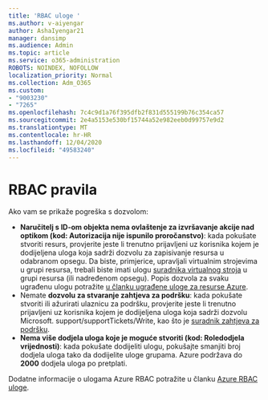 ```yaml
---
title: 'RBAC uloge '
ms.author: v-aiyengar
author: AshaIyengar21
manager: dansimp
ms.audience: Admin
ms.topic: article
ms.service: o365-administration
ROBOTS: NOINDEX, NOFOLLOW
localization_priority: Normal
ms.collection: Adm_O365
ms.custom:
- "9003230"
- "7265"
ms.openlocfilehash: 7c4c9d1a76f395dfb2f831d555199b76c354ca57
ms.sourcegitcommit: 2e4a5153e530bf15744a52e982eeb0d99757e9d2
ms.translationtype: MT
ms.contentlocale: hr-HR
ms.lasthandoff: 12/04/2020
ms.locfileid: "49583240"
---
```

# <a name="rbac-rules"></a>RBAC pravila

Ako vam se prikaže pogreška s dozvolom: 

- **Naručitelj s ID-om objekta nema ovlaštenje za izvršavanje akcije nad optikom (kod: Autorizacija nije ispunilo proročanstvo)**: kada pokušate stvoriti resurs, provjerite jeste li trenutno prijavljeni uz korisnika kojem je dodijeljena uloga koja sadrži dozvolu za zapisivanje resursa u odabranom opsegu. Da biste, primjerice, upravljali virtualnim strojevima u grupi resursa, trebali biste imati ulogu [suradnika virtualnog stroja](https://docs.microsoft.com/azure/role-based-access-control/built-in-roles?WT.mc_id=Portal-Microsoft_Azure_Support#virtual-machine-contributor) u grupi resursa (ili nadređenom opsegu). Popis dozvola za svaku ugrađenu ulogu potražite [u članku ugrađene uloge za resurse Azure](https://docs.microsoft.com/azure/role-based-access-control/built-in-roles?WT.mc_id=Portal-Microsoft_Azure_Support).
- Nemate **dozvolu za stvaranje zahtjeva za podršku**: kada pokušate stvoriti ili ažurirati ulaznicu za podršku, provjerite jeste li trenutno prijavljeni uz korisnika kojem je dodijeljena uloga koja sadrži dozvolu Microsoft. support/supportTickets/Write, kao što je [suradnik zahtjeva za podršku](https://docs.microsoft.com/azure/role-based-access-control/built-in-roles?WT.mc_id=Portal-Microsoft_Azure_Support#support-request-contributor).
- **Nema više dodjela uloga koje je moguće stvoriti (kod: Roledodjela vrijednosti)**: kada pokušate dodijeliti ulogu, pokušajte smanjiti broj dodjela uloga tako da dodijelite uloge grupama. Azure podržava do **2000** dodjela uloga po pretplati.

Dodatne informacije o ulogama Azure RBAC potražite u članku [Azure RBAC uloge](https://docs.microsoft.com/azure/role-based-access-control/role-assignments-portal?WT.mc_id=Portal-Microsoft_Azure_Support).
